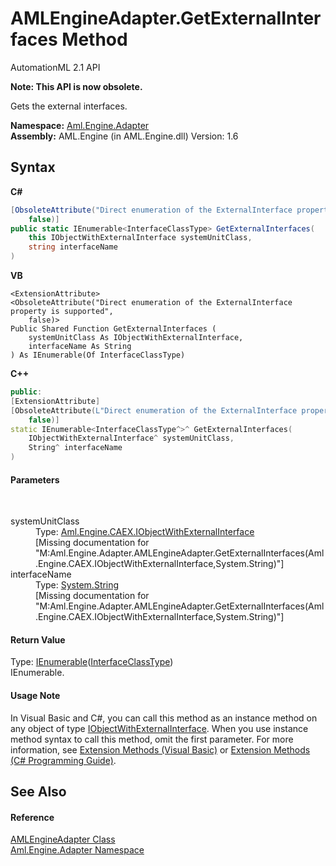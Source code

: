 # AMLEngineAdapter.GetExternalInterfaces Method 
AutomationML 2.1 API 

**Note: This API is now obsolete.**

Gets the external interfaces.

**Namespace:**&nbsp;<a href="N_Aml_Engine_Adapter">Aml.Engine.Adapter</a><br />**Assembly:**&nbsp;AML.Engine (in AML.Engine.dll) Version: 1.6

## Syntax

**C#**<br />
``` C#
[ObsoleteAttribute("Direct enumeration of the ExternalInterface property is supported", 
	false)]
public static IEnumerable<InterfaceClassType> GetExternalInterfaces(
	this IObjectWithExternalInterface systemUnitClass,
	string interfaceName
)
```

**VB**<br />
``` VB
<ExtensionAttribute>
<ObsoleteAttribute("Direct enumeration of the ExternalInterface property is supported", 
	false)>
Public Shared Function GetExternalInterfaces ( 
	systemUnitClass As IObjectWithExternalInterface,
	interfaceName As String
) As IEnumerable(Of InterfaceClassType)
```

**C++**<br />
``` C++
public:
[ExtensionAttribute]
[ObsoleteAttribute(L"Direct enumeration of the ExternalInterface property is supported", 
	false)]
static IEnumerable<InterfaceClassType^>^ GetExternalInterfaces(
	IObjectWithExternalInterface^ systemUnitClass, 
	String^ interfaceName
)
```


#### Parameters
&nbsp;<dl><dt>systemUnitClass</dt><dd>Type: <a href="T_Aml_Engine_CAEX_IObjectWithExternalInterface">Aml.Engine.CAEX.IObjectWithExternalInterface</a><br />\[Missing <param name="systemUnitClass"/> documentation for "M:Aml.Engine.Adapter.AMLEngineAdapter.GetExternalInterfaces(Aml.Engine.CAEX.IObjectWithExternalInterface,System.String)"\]</dd><dt>interfaceName</dt><dd>Type: <a href="https://docs.microsoft.com/dotnet/api/system.string" target="_parent" rel="noopener noreferrer">System.String</a><br />\[Missing <param name="interfaceName"/> documentation for "M:Aml.Engine.Adapter.AMLEngineAdapter.GetExternalInterfaces(Aml.Engine.CAEX.IObjectWithExternalInterface,System.String)"\]</dd></dl>

#### Return Value
Type: <a href="https://docs.microsoft.com/dotnet/api/system.collections.generic.ienumerable-1" target="_parent" rel="noopener noreferrer">IEnumerable</a>(<a href="T_Aml_Engine_CAEX_InterfaceClassType">InterfaceClassType</a>)<br />IEnumerable<InterfaceClassType>.

#### Usage Note
In Visual Basic and C#, you can call this method as an instance method on any object of type <a href="T_Aml_Engine_CAEX_IObjectWithExternalInterface">IObjectWithExternalInterface</a>. When you use instance method syntax to call this method, omit the first parameter. For more information, see <a href="https://docs.microsoft.com/dotnet/visual-basic/programming-guide/language-features/procedures/extension-methods" target="_blank" rel="noopener noreferrer">Extension Methods (Visual Basic)</a> or <a href="https://docs.microsoft.com/dotnet/csharp/programming-guide/classes-and-structs/extension-methods" target="_blank" rel="noopener noreferrer">Extension Methods (C# Programming Guide)</a>.

## See Also


#### Reference
<a href="T_Aml_Engine_Adapter_AMLEngineAdapter">AMLEngineAdapter Class</a><br /><a href="N_Aml_Engine_Adapter">Aml.Engine.Adapter Namespace</a><br />
